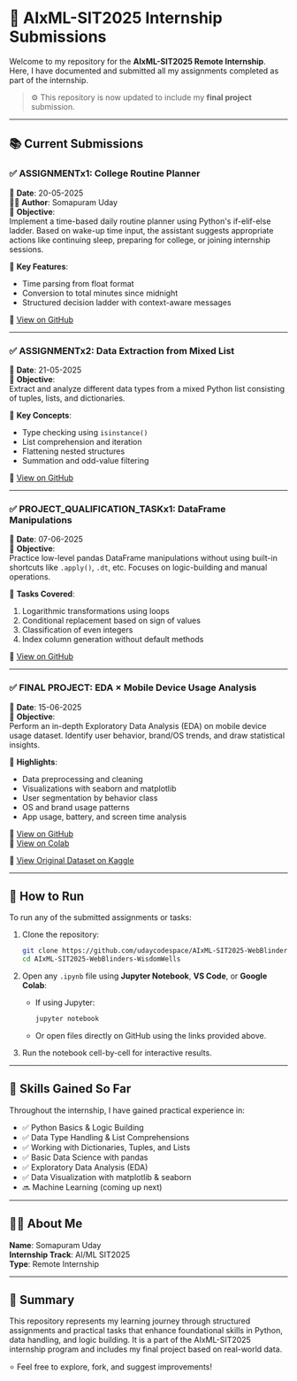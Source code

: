 # 🧠 AIxML-SIT2025 Internship Submissions

Welcome to my repository for the **AIxML-SIT2025 Remote Internship**.  
Here, I have documented and submitted all my assignments completed as part of the internship.

> ⚙️ This repository is now updated to include my **final project** submission.

---

## 📚 Current Submissions

### ✅ ASSIGNMENTx1: College Routine Planner
📅 **Date**: 20-05-2025  
👨‍💻 **Author**: Somapuram Uday  
📌 **Objective**:  
Implement a time-based daily routine planner using Python's if-elif-else ladder. Based on wake-up time input, the assistant suggests appropriate actions like continuing sleep, preparing for college, or joining internship sessions.

🔧 **Key Features**:
- Time parsing from float format
- Conversion to total minutes since midnight
- Structured decision ladder with context-aware messages

🔗 [View on GitHub](https://github.com/udaycodespace/AIxML-SIT2025-WebBlinders-WisdomWells/blob/main/ASSIGNMENTx1.ipynb)

---

### ✅ ASSIGNMENTx2: Data Extraction from Mixed List
📅 **Date**: 21-05-2025  
📌 **Objective**:  
Extract and analyze different data types from a mixed Python list consisting of tuples, lists, and dictionaries.

🔧 **Key Concepts**:
- Type checking using `isinstance()`
- List comprehension and iteration
- Flattening nested structures
- Summation and odd-value filtering

🔗 [View on GitHub](https://github.com/udaycodespace/AIxML-SIT2025-WebBlinders-WisdomWells/blob/main/ASSIGNMENTx2.ipynb)

---

### ✅ PROJECT_QUALIFICATION_TASKx1: DataFrame Manipulations
📅 **Date**: 07-06-2025  
📌 **Objective**:  
Practice low-level pandas DataFrame manipulations without using built-in shortcuts like `.apply()`, `.dt`, etc. Focuses on logic-building and manual operations.

🔧 **Tasks Covered**:
1. Logarithmic transformations using loops
2. Conditional replacement based on sign of values
3. Classification of even integers
4. Index column generation without default methods

🔗 [View on GitHub](https://github.com/udaycodespace/AIxML-SIT2025-WebBlinders-WisdomWells/blob/main/PROJECT_QUALIFICATION_TASKx1.ipynb)

---

### ✅ FINAL PROJECT: EDA × Mobile Device Usage Analysis
📅 **Date**: 15-06-2025  
📌 **Objective**:  
Perform an in-depth Exploratory Data Analysis (EDA) on mobile device usage dataset. Identify user behavior, brand/OS trends, and draw statistical insights.

🔧 **Highlights**:
- Data preprocessing and cleaning
- Visualizations with seaborn and matplotlib
- User segmentation by behavior class
- OS and brand usage patterns
- App usage, battery, and screen time analysis

🔗 [View on GitHub](https://github.com/udaycodespace/AIxML-SIT2025-WebBlinders-WisdomWells/blob/main/EDAxPROJECT.ipynb)  
🔗 [View on Colab](https://colab.research.google.com/drive/1DgGaLQ8yPfoNV7bZ9HpGZrj58E1dQXB-?usp=sharing)

🔗 [View Original Dataset on Kaggle](https://www.kaggle.com/datasets/valakhorasani/mobile-device-usage-and-user-behavior-dataset)

---

## 🚀 How to Run

To run any of the submitted assignments or tasks:

1. Clone the repository:
   ```bash
   git clone https://github.com/udaycodespace/AIxML-SIT2025-WebBlinders-WisdomWells.git
   cd AIxML-SIT2025-WebBlinders-WisdomWells
   ```

2. Open any `.ipynb` file using **Jupyter Notebook**, **VS Code**, or **Google Colab**:
   - If using Jupyter:
     ```bash
     jupyter notebook
     ```
   - Or open files directly on GitHub using the links provided above.

3. Run the notebook cell-by-cell for interactive results.

---

## 🧠 Skills Gained So Far

Throughout the internship, I have gained practical experience in:

- ✅ Python Basics & Logic Building  
- ✅ Data Type Handling & List Comprehensions  
- ✅ Working with Dictionaries, Tuples, and Lists  
- ✅ Basic Data Science with pandas  
- ✅ Exploratory Data Analysis (EDA)  
- ✅ Data Visualization with matplotlib & seaborn  
- 🔜 Machine Learning (coming up next)

---

## 👨‍🎓 About Me

**Name**: Somapuram Uday  
**Internship Track**: AI/ML SIT2025  
**Type**: Remote Internship  

---

## 🏁 Summary

This repository represents my learning journey through structured assignments and practical tasks that enhance foundational skills in Python, data handling, and logic building. It is a part of the AIxML-SIT2025 internship program and includes my final project based on real-world data.

⭐ Feel free to explore, fork, and suggest improvements!

